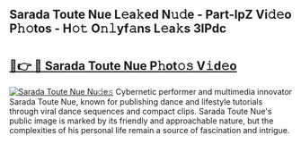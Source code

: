 ## Sarada Toute Nue L𝚎a𝚔ed N𝚞𝚍e - Part-lpZ Vi𝚍𝚎o P𝚑𝚘tos - H𝚘𝚝 O𝚗𝚕yf𝚊ns L𝚎a𝚔s 3IPdc

# <h2><a href="http://kf2spc4.oniu.top/?m=Sarada+Toute+Nue">🔗👉 🔴 Sarada Toute Nue P𝚑ot𝚘𝚜 V𝚒d𝚎o</a></h2>

[![Sarada Toute Nue Nu𝚍e𝚜](https://i.imgur.com/0qMVB7G.gif)](http://kf2spc4.oniu.top/?m=Sarada+Toute+Nue)
Cybernetic performer and multimedia innovator Sarada Toute Nue, known for publishing dance and lifestyle tutorials through viral dance sequences and compact clips. Sarada Toute Nue's public image is marked by its friendly and approachable nature, but the complexities of his personal life remain a source of fascination and intrigue.  
